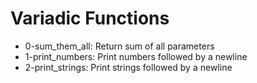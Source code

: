 # Variadic Functions

- 0-sum_them_all: Return sum of all parameters
- 1-print_numbers: Print numbers followed by a newline
- 2-print_strings: Print strings followed by a newline
